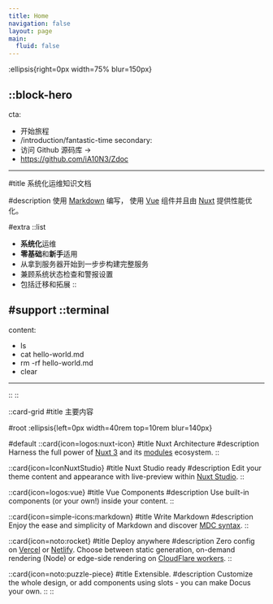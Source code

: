 ```yaml
---
title: Home
navigation: false
layout: page
main:
  fluid: false
---
```


:ellipsis{right=0px width=75% blur=150px}

::block-hero
---
cta:
  - 开始旅程
  - /introduction/fantastic-time
secondary:
  - 访问 Github 源码库 →
  - https://github.com/iA10N3/Zdoc
---

#title
系统化运维知识文档

#description
使用 [Markdown](https://content.nuxtjs.org) 编写， 使用 [Vue](https://vuejs.org) 组件并且由 [Nuxt](https://nuxt.com) 提供性能优化。

#extra
  ::list
  - **系统化**运维
  - **零基础**和**新手**适用
  - 从拿到服务器开始到一步步构建完整服务
  - 兼顾系统状态检查和警报设置
  - 包括迁移和拓展
  ::

#support
  ::terminal
  ---
  content:
  - ls
  - cat hello-world.md
  - rm -rf hello-world.md
  - clear
  ---
  ::
::

::card-grid
#title
主要内容

#root
:ellipsis{left=0px width=40rem top=10rem blur=140px}

#default
  ::card{icon=logos:nuxt-icon}
  #title
  Nuxt Architecture
  #description
  Harness the full power of [Nuxt 3](https://v3.nuxtjs.org) and its [modules](https://modules.nuxtjs.org) ecosystem.
  ::

  ::card{icon=IconNuxtStudio}
  #title
  Nuxt Studio ready
  #description
  Edit your theme content and appearance with live-preview within [Nuxt Studio](https://nuxt.studio).
  ::

  ::card{icon=logos:vue}
  #title
  Vue Components
  #description
  Use built-in components (or your own!) inside your content.
  ::

  ::card{icon=simple-icons:markdown}
  #title
  Write Markdown
  #description
  Enjoy the ease and simplicity of Markdown and discover [MDC syntax](https://content.nuxtjs.org/guide/writing/mdc).
  ::

  ::card{icon=noto:rocket}
  #title
  Deploy anywhere
  #description
  Zero config on [Vercel](https://vercel.com) or [Netlify](https://netlify.com). Choose between static generation, on-demand rendering (Node) or edge-side rendering on [CloudFlare workers](https://workers.cloudflare.com).
  ::

  ::card{icon=noto:puzzle-piece}
  #title
  Extensible.
  #description
  Customize the whole design, or add components using slots - you can make Docus your own.
  ::
::
